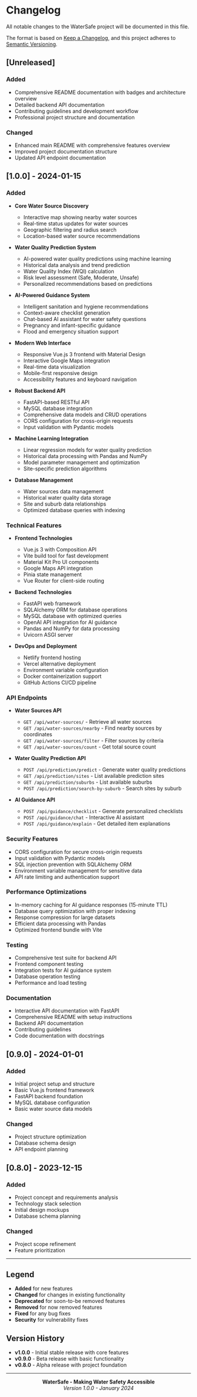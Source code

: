 # Changelog

All notable changes to the WaterSafe project will be documented in this file.

The format is based on [Keep a Changelog](https://keepachangelog.com/en/1.0.0/),
and this project adheres to [Semantic Versioning](https://semver.org/spec/v2.0.0.html).

## [Unreleased]

### Added
- Comprehensive README documentation with badges and architecture overview
- Detailed backend API documentation
- Contributing guidelines and development workflow
- Professional project structure and documentation

### Changed
- Enhanced main README with comprehensive features overview
- Improved project documentation structure
- Updated API endpoint documentation

## [1.0.0] - 2024-01-15

### Added
- **Core Water Source Discovery**
  - Interactive map showing nearby water sources
  - Real-time status updates for water sources
  - Geographic filtering and radius search
  - Location-based water source recommendations

- **Water Quality Prediction System**
  - AI-powered water quality predictions using machine learning
  - Historical data analysis and trend prediction
  - Water Quality Index (WQI) calculation
  - Risk level assessment (Safe, Moderate, Unsafe)
  - Personalized recommendations based on predictions

- **AI-Powered Guidance System**
  - Intelligent sanitation and hygiene recommendations
  - Context-aware checklist generation
  - Chat-based AI assistant for water safety questions
  - Pregnancy and infant-specific guidance
  - Flood and emergency situation support

- **Modern Web Interface**
  - Responsive Vue.js 3 frontend with Material Design
  - Interactive Google Maps integration
  - Real-time data visualization
  - Mobile-first responsive design
  - Accessibility features and keyboard navigation

- **Robust Backend API**
  - FastAPI-based RESTful API
  - MySQL database integration
  - Comprehensive data models and CRUD operations
  - CORS configuration for cross-origin requests
  - Input validation with Pydantic models

- **Machine Learning Integration**
  - Linear regression models for water quality prediction
  - Historical data processing with Pandas and NumPy
  - Model parameter management and optimization
  - Site-specific prediction algorithms

- **Database Management**
  - Water sources data management
  - Historical water quality data storage
  - Site and suburb data relationships
  - Optimized database queries with indexing

### Technical Features
- **Frontend Technologies**
  - Vue.js 3 with Composition API
  - Vite build tool for fast development
  - Material Kit Pro UI components
  - Google Maps API integration
  - Pinia state management
  - Vue Router for client-side routing

- **Backend Technologies**
  - FastAPI web framework
  - SQLAlchemy ORM for database operations
  - MySQL database with optimized queries
  - OpenAI API integration for AI guidance
  - Pandas and NumPy for data processing
  - Uvicorn ASGI server

- **DevOps and Deployment**
  - Netlify frontend hosting
  - Vercel alternative deployment
  - Environment variable configuration
  - Docker containerization support
  - GitHub Actions CI/CD pipeline

### API Endpoints
- **Water Sources API**
  - `GET /api/water-sources/` - Retrieve all water sources
  - `GET /api/water-sources/nearby` - Find nearby sources by coordinates
  - `GET /api/water-sources/filter` - Filter sources by criteria
  - `GET /api/water-sources/count` - Get total source count

- **Water Quality Prediction API**
  - `POST /api/prediction/predict` - Generate water quality predictions
  - `GET /api/prediction/sites` - List available prediction sites
  - `GET /api/prediction/suburbs` - List available suburbs
  - `POST /api/prediction/search-by-suburb` - Search sites by suburb

- **AI Guidance API**
  - `POST /api/guidance/checklist` - Generate personalized checklists
  - `POST /api/guidance/chat` - Interactive AI assistant
  - `POST /api/guidance/explain` - Get detailed item explanations

### Security Features
- CORS configuration for secure cross-origin requests
- Input validation with Pydantic models
- SQL injection prevention with SQLAlchemy ORM
- Environment variable management for sensitive data
- API rate limiting and authentication support

### Performance Optimizations
- In-memory caching for AI guidance responses (15-minute TTL)
- Database query optimization with proper indexing
- Response compression for large datasets
- Efficient data processing with Pandas
- Optimized frontend bundle with Vite

### Testing
- Comprehensive test suite for backend API
- Frontend component testing
- Integration tests for AI guidance system
- Database operation testing
- Performance and load testing

### Documentation
- Interactive API documentation with FastAPI
- Comprehensive README with setup instructions
- Backend API documentation
- Contributing guidelines
- Code documentation with docstrings

## [0.9.0] - 2024-01-01

### Added
- Initial project setup and structure
- Basic Vue.js frontend framework
- FastAPI backend foundation
- MySQL database configuration
- Basic water source data models

### Changed
- Project structure optimization
- Database schema design
- API endpoint planning

## [0.8.0] - 2023-12-15

### Added
- Project concept and requirements analysis
- Technology stack selection
- Initial design mockups
- Database schema planning

### Changed
- Project scope refinement
- Feature prioritization

---

## Legend

- **Added** for new features
- **Changed** for changes in existing functionality
- **Deprecated** for soon-to-be removed features
- **Removed** for now removed features
- **Fixed** for any bug fixes
- **Security** for vulnerability fixes

## Version History

- **v1.0.0** - Initial stable release with core features
- **v0.9.0** - Beta release with basic functionality
- **v0.8.0** - Alpha release with project foundation

---

<div align="center">
  <strong>WaterSafe - Making Water Safety Accessible</strong>
  <br>
  <em>Version 1.0.0 - January 2024</em>
</div>